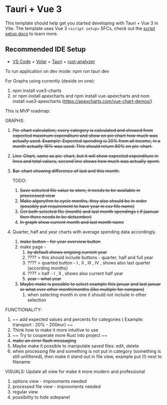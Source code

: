 # Tauri + Vue 3

This template should help get you started developing with Tauri + Vue 3 in Vite. The template uses Vue 3 `<script setup>` SFCs, check out the [script setup docs](https://v3.vuejs.org/api/sfc-script-setup.html#sfc-script-setup) to learn more.

## Recommended IDE Setup

- [VS Code](https://code.visualstudio.com/) + [Volar](https://marketplace.visualstudio.com/items?itemName=Vue.volar) + [Tauri](https://marketplace.visualstudio.com/items?itemName=tauri-apps.tauri-vscode) + [rust-analyzer](https://marketplace.visualstudio.com/items?itemName=rust-lang.rust-analyzer)

To run application on dev mode: npm run tauri dev


For Graphs using currently (deside on one):
1. npm install vue3-charts
2. or npm install apexcharts and npm install vue-apexcharts and nom install vue3-apexcharts (https://apexcharts.com/vue-chart-demos/)


This is MVP roadmap:

GRAPHS:
1. ~~Pie-chart calculation, every category is calculated and showed from expected maximum expenditure and show on pie chart how much was actually used.
Example: Expected spending is 20% from all income, in a month actually 16% was used. This should return 80% on pie-chart.~~

2. ~~Line-Chart, same as pie-chart, but it will show expected expenditure in lines and total values, second line shows how much was actually spent.~~

3. ~~Bar-chart showing difference of last and this month.~~

    TODO: 
    1. ~~Save selected file value to store, it needs to be available in proccessed view~~
    2. ~~Make algorythm to cycle months, they also should be in order (possibly put requirement to have year in csv file name)~~ 
    3. ~~Get both selected file (month) and last month spendings ( if jaanuar then there needs to be detsember)~~ 
    4. ~~In graph show current month and last month name~~ 

4. Quarter, half and year charts with average spending data accordingly.
    1. ~~make button - for year overview button~~
    2. make page -
        1. ~~by default shows ongoing current year~~
        2. ???? >  this should include buttons - quarter, half and full year
        3. ???? > quarted button - I , II , III , IV , shows also last quarter (according months)
        4. ???? >  half - I , II , shows also current half year
        5. ~~year - what year~~
    3. ~~Maybe make is possible to select example this januar and last januar or what ever other month/months (like multiple for compare)~~
        1. when selecting month in one it should not include in other selection

FUNCTIONALITY:
1. ~~ add expected values and percents for categories ( Example: transport : 20% - 200eur) ~~
2. Think how to make it more intuitive to use
3. ~~ Try to cooperate more Rust into project ~~ 
4. ~~make an error flash messaging~~
5. Maybe make it possible to manipulate saved files: edit, delete 
6. when processing file and something is not put in category (something is still unfiltered), then make it stand out in file view, example put (!) next to filename

VISUALS:
Update all view for make it more modern and professional
1. options view - improvments needed
2. processed file view  - improvments needed
3. regular view
4. possibility to hide sidepanel
